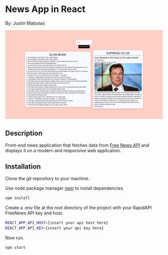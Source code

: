 # News App in React

By: Justin Mabutas

![Project Image](./README/project-image.png)

## Description

Front-end news application that fetches data from [Free News API](https://free-docs.newscatcherapi.com/#introduction) and displays it on a modern and responsive web application.

## Installation

Clone the git repository to your machine.

Use node package manager [npm](https://www.npmjs.com/) to install dependencies.

```bash
npm install
```

Create a .env file at the root directory of the project with your RapidAPI FreeNews API key and host.

```bash
REACT_APP_API_HOST={insert your api host here}
REACT_APP_API_KEY={insert your api key here}
```

Now run.

```bash
npm start
```
